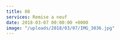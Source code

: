 ```yaml
---
title: 08
services: Remise a neuf
date: 2018-03-07 00:00:00 +0000
image: "/uploads/2018/03/07/IMG_3036.jpg"
---
```

